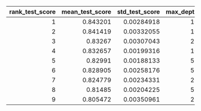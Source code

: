 |   rank_test_score |   mean_test_score |   std_test_score |   max_depth |   n_estimators |   random_state |
|------------------:|------------------:|-----------------:|------------:|---------------:|---------------:|
|                 1 |          0.843201 |       0.00284918 |          10 |              5 |           1993 |
|                 2 |          0.841419 |       0.00332055 |          10 |              4 |           1993 |
|                 3 |          0.83267  |       0.00307043 |          20 |              5 |           1993 |
|                 4 |          0.832657 |       0.00199316 |          10 |              2 |           1993 |
|                 5 |          0.82991  |       0.00188133 |          50 |              5 |           1993 |
|                 6 |          0.828905 |       0.00258176 |          50 |              4 |           1993 |
|                 7 |          0.824779 |       0.00234331 |          20 |              4 |           1993 |
|                 8 |          0.81485  |       0.00204225 |          50 |              2 |           1993 |
|                 9 |          0.805472 |       0.00350961 |          20 |              2 |           1993 |